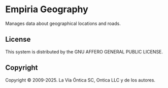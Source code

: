 ﻿# Empiria Geography

Manages data about geographical locations and roads.

## License

This system is distributed by the GNU AFFERO GENERAL PUBLIC LICENSE.

## Copyright

Copyright © 2009-2025. La Vía Óntica SC, Ontica LLC y de los autores.
